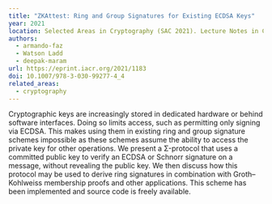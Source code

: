 ```yaml
---
title: "ZKAttest: Ring and Group Signatures for Existing ECDSA Keys"
year: 2021
location: Selected Areas in Cryptography (SAC 2021). Lecture Notes in Computer Science, vol 13203. Springer, Cham.
authors:
  - armando-faz
  - Watson Ladd
  - deepak-maram
url: https://eprint.iacr.org/2021/1183
doi: 10.1007/978-3-030-99277-4_4
related_areas:
  - cryptography
---
```


Cryptographic keys are increasingly stored in dedicated hardware or behind software interfaces. Doing so limits access, such as permitting only signing via ECDSA. This makes using them in existing ring and group signature schemes impossible as these schemes assume the ability to access the private key for other operations. We present a Σ-protocol that uses a committed public key to verify an ECDSA or Schnorr signature on a message, without revealing the public key. We then discuss how this protocol may be used to derive ring signatures in combination with Groth–Kohlweiss membership proofs and other applications. This scheme has been implemented and source code is freely available.
